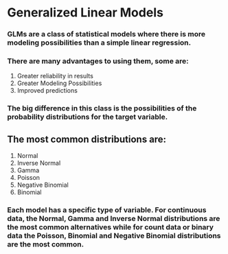 # Generalized Linear Models

### GLMs are a class of statistical models where there is more modeling possibilities than a simple linear regression.

### There are many advantages to using them, some are:

1. Greater reliability in results
2. Greater Modeling Possibilities
3. Improved predictions

### The big difference in this class is the possibilities of the probability distributions for the target variable.

## The most common distributions are:

1. Normal
2. Inverse Normal
3. Gamma
4. Poisson
5. Negative Binomial
6. Binomial

### Each model has a specific type of variable. For continuous data, the Normal, Gamma and Inverse Normal distributions are the most common alternatives while for count data or binary data the Poisson, Binomial and Negative Binomial distributions are the most common.